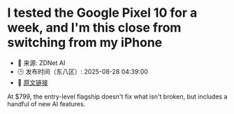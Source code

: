 # I tested the Google Pixel 10 for a week, and I'm this close from switching from my iPhone
- 📅 来源: ZDNet AI
- 🕒 发布时间（东八区）: 2025-08-28 04:39:00
- 🔗 [原文链接](https://www.zdnet.com/article/i-tested-the-google-pixel-10-for-a-week-and-im-this-close-from-switching-from-my-iphone/)

At $799, the entry-level flagship doesn't fix what isn't broken, but includes a handful of new AI features.